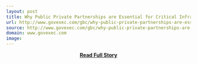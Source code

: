 ```yaml
---
layout: post
title: Why Public Private Partnerships are Essential for Critical Infrastructure Cybersecurity Industry Insights GBC GovExec com
url: http://www.govexec.com/gbc/why-public-private-partnerships-are-essential-critical-infrastructure-cybersecurity/81760/
source: http://www.govexec.com/gbc/why-public-private-partnerships-are-essential-critical-infrastructure-cybersecurity/81760/
domain: www.govexec.com
image: 
---
```


<p></p>
<center><p><a href="http://www.govexec.com/gbc/why-public-private-partnerships-are-essential-critical-infrastructure-cybersecurity/81760/" style='padding:25px; font-sze:18px; font-weight: bold;'>Read Full Story</a></p></center>
